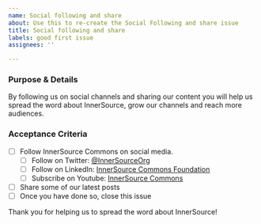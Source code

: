 ```yaml
---
name: Social following and share
about: Use this to re-create the Social Following and share issue
title: Social following and share
labels: good first issue
assignees: ''

---
```


### Purpose & Details

By following us on social channels and sharing our content you will help us spread the word about InnerSource, grow our channels and reach more audiences.

### Acceptance Criteria

- [ ] Follow InnerSource Commons on social media.
  - [ ] Follow on Twitter: [@InnerSourceOrg](http://twitter.com/InnerSourceOrg)
  - [ ] Follow on LinkedIn: [InnerSource Commons Foundation](https://linkedin.com/company/innersourcecommons)
  - [ ] Subscribe on Youtube: [InnerSource Commons](https://www.youtube.com/channel/UCoSPSd6Or4F_vpjo4SmyoEA)
- [ ] Share some of our latest posts
- [ ] Once you have done so, close this issue

Thank you for helping us to spread the word about InnerSource!
